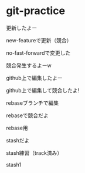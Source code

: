 # git-practice
更新したよー

new-featureで更新（競合）

no-fast-forwardで変更した

競合発生するよーw

github上で編集したよー

github上で編集して競合したよ!

rebaseブランチで編集

rebaseで競合だよ

rebase用

stashだよ

stash練習（track済み）

stash1
